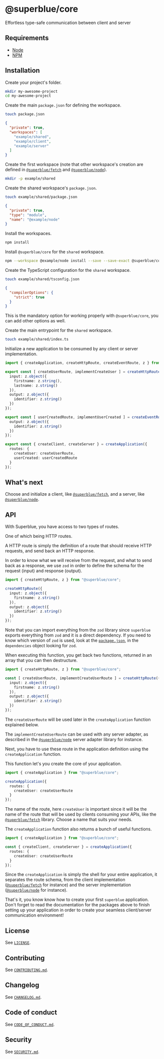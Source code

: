 # @superblue/core

Effortless type-safe communication between client and server

## Requirements

- [Node](https://nodejs.org)
- [NPM](https://npmjs.com)

## Installation

Create your project's folder.

```bash
mkdir my-awesome-project
cd my-awesome-project
```

Create the main `package.json` for defining the workspace.

```bash
touch package.json
```

```json
{
  "private": true,
  "workspaces": [
    "example/shared",
    "example/client",
    "example/server"
  ]
}
```

Create the first workspace (note that other workspace's creation are defined in [`@superblue/fetch`](../fetch) and [`@superblue/node`](../node)).

```bash
mkdir -p example/shared
```

Create the shared workspace's `package.json`.

``` bash
touch example/shared/package.json
```

```json
{
  "private": true,
  "type": "module",
  "name": "@example/node"
}
```

Install the workspaces.

```bash
npm install
```

Install `@superblue/core` for the `shared` workspace.

```bash
npm --workspace @example/node install --save --save-exact @superblue/core
```

Create the TypeScript configuration for the `shared` workspace.

```bash
touch example/shared/tsconfig.json
```

```json
{
  "compilerOptions": {
    "strict": true
  }
}
```

This is the mandatory option for working properly with `@superblue/core`, you can add other options as well.

Create the main entrypoint for the `shared` workspace.

```bash
touch example/shared/index.ts
```

Initialize a new application to be consumed by any client or server implementation.

```ts
import { createApplication, createHttpRoute, createEventRoute, z } from "@superblue/core";

export const [ createUserRoute, implementCreateUser ] = createHttpRoute({
  input: z.object({
    firstname: z.string(),
    lastname: z.string()
  }),
  output: z.object({
    identifier: z.string()
  })
});

export const [ userCreatedRoute, implementUserCreated ] = createEventRoute({
  output: z.object({
    identifier: z.string()
  })
});

export const { createClient, createServer } = createApplication({
  routes: {
    createUser: createUserRoute,
    userCreated: userCreatedRoute
  }
});
```

## What's next

Choose and initialize a client, like [`@superblue/fetch`](../fetch), and a server, like [`@superblue/node`](../node).

## API

With Superblue, you have access to two types of routes.

One of which being HTTP routes.

A HTTP route is simply the definition of a route that should receive HTTP requests, and send back an HTTP response.

In order to know what we will receive from the request, and what to send back as a response, we use `zod` in order to define the schema for the request (input) and response (output).

```typescript
import { createHttpRoute, z } from "@superblue/core";

createHttpRoute({
  input: z.object({
    firstname: z.string()
  }),
  output: z.object({
    identifier: z.string()
  })
});
```

Note that you can import everything from the `zod` library since `superblue` exports everything from `zod` and it is a direct dependency. If you need to know which version of `zod` is used, look at the [`package.json`](./package.json), in the `dependencies` object looking for `zod`.

When executing this function, you get back two functions, returned in an array that you can then destructure.

```typescript
import { createHttpRoute, z } from "@superblue/core";

const [ createUserRoute, implementCreateUserRoute ] = createHttpRoute({
  input: z.object({
    firstname: z.string()
  }),
  output: z.object({
    identifier: z.string()
  })
});
```

The `createUserRoute` will be used later in the `createApplication` function explained below.

The `implementCreateUserRoute` can be used with any server adapter, as described in the [`@superblue/node`](../node) server adapter library for instance.

Next, you have to use these route in the application definition using the `createApplication` function.

This function let's you create the core of your application.

```typescript
import { createApplication } from "@superblue/core";

createApplication({
  routes: {
    createUser: createUserRoute
  }
});
```

The name of the route, here `createUser` is important since it will be the name of the route that will be used by clients consuming your APIs, like the [`@superblue/fetch`](../fetch) library. Choose a name that suits your needs.

The `createApplication` function also returns a bunch of useful functions.

```typescript
import { createApplication } from "@superblue/core";

const { createClient, createServer } = createApplication({
  routes: {
    createUser: createUserRoute
  }
});
```

Since the `createApplication` is simply the shell for your entire application, it separates the route schema, from the client implementation ([`@superblue/fetch`](../fetch) for instance) and the server implementation ([`@superblue/node`](../node) for instance).

That's it, you know know how to create your first `superblue` application. Don't forget to read the documentation for the packages above to finish setting up your application in order to create your seamless client/server communication environment!

## License

See [`LICENSE`](./LICENSE).

## Contributing

See [`CONTRIBUTING.md`](./CONTRIBUTING.md).

## Changelog

See [`CHANGELOG.md`](./CHANGELOG.md).

## Code of conduct

See [`CODE_OF_CONDUCT.md`](./CODE_OF_CONDUCT.md).

## Security

See [`SECURITY.md`](./SECURITY.md).